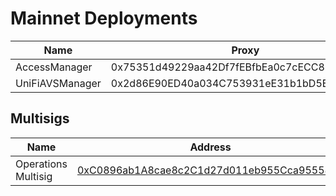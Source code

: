 # Mainnet Deployments

| Name                            | Proxy | Implementation |
| ------------------------------- | ----- | -------------- |
| AccessManager                   | 0x75351d49229aa42Df7fEBfbEa0c7cECC881ad7E7 | - |
| UniFiAVSManager                 | 0x2d86E90ED40a034C753931eE31b1bD5E1970113d | 0x4757cF69C75bBacb5d1aAA01d983513Dd3E397e3 |


## Multisigs
| Name                            | Address |
| ------------------------------- | -------------- |
| Operations Multisig                | [0xC0896ab1A8cae8c2C1d27d011eb955Cca955580d](https://etherscan.io/address/0xC0896ab1A8cae8c2C1d27d011eb955Cca955580d) |

